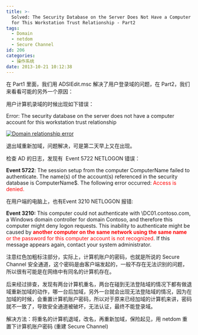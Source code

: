 ```yaml
---
title: >-
  Solved: The Security Database on the Server Does Not Have a Computer Account
  for This Workstation Trust Relationship - Part2
tags:
  - Domain
  - netdom
  - Secure Channel
id: 206
categories:
  - 操作系统
date: 2013-10-21 10:12:38
---
```


在 Part1 里面，我们用 ADSIEdit.msc 解决了用户登录域的问题，在 Part2，我们来看看可能的另外一个原因：

用户计算机录域的时候出现如下错误：

Error: The security database on the server does not have a computer account for this workstation trust relationship

[![Domain relationship error](http://winotes.net/wp-content/uploads/Domain-relationship-error.jpg)](http://winotes.net/wp-content/uploads/Domain-relationship-error.jpg)

退出域重新加域，问题解决，可是第二天早上又在出现。

检查 AD 的日志，发现有  Event 5722 NETLOGON 错误：

**Event 5722**: The session setup from the computer ComputerName failed to authenticate. The name(s) of the account(s) referenced in the security database is ComputerName$. The following error occurred:
<span style="color: #ff0000">Access is denied.</span>

在用户端的电脑上，也有Event 3210 NETLOGON 报错:

**Event 3210:** This computer could not authenticate with \\DC01.contoso.com, a Windows domain controller for domain Contoso, and therefore this computer might deny logon requests. This inability to authenticate might be caused by <span style="color: #ff0000">**another computer on the same network using the same name** or the password for this computer account is not recognized</span>. If this message appears again, contact your system administrator.

<!--more-->

注意红色加粗标注部分，实际上，计算机账户的密码，也就是所说的 Secure Channel 安全通道，这个密码是由客户端发起的，一般不存在无法识别的问题，所以很有可能是在网络中有同名的计算机存在。

后来经过排查，发现有两台计算机重名，两台在碰到无法登陆域的情况下都有做退域重新加域的动作，哪一台后加域，另外一台就会出现无法登陆域的情况，因为在加域的时候，会重置计算机账户密码，所以对于原来已经加域的计算机来讲，密码就不一致了，导致安全通道被破坏，无法认证，最终不能登录域。

解决方法：将重名的计算机退域，改名，再重新加域，保险起见，用 netdom 重置下计算机账户密码 (重建 Secure Channel)